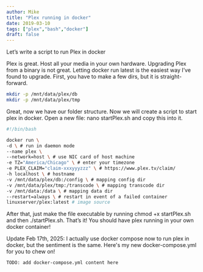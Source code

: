 ```yaml
---
author: Mike
title: "Plex running in docker"
date: 2019-03-10
tags: ["plex","bash","docker"]
draft: false
---
```


Let’s write a script to run Plex in docker<!--more-->

Plex is great. Host all your media in your own hardware. Upgrading Plex from a binary is not great. Letting docker run latest is the easiest way I’ve found to upgrade. First, you have to make a few dirs, but it is straight-forward.

```bash
mkdir -p /mnt/data/plex/db
mkdir -p /mnt/data/plex/tmp
```

Great, now we have our folder structure. Now we will create a script to start plex in docker. Open a new file: nano startPlex.sh and copy this into it.

```bash
#!/bin/bash

docker run \
-d \ # run in daemon mode
--name plex \
--network=host \ # use NIC card of host machine
-e TZ="America/Chicago" \ # enter your timezone
-e PLEX_CLAIM="claim-xxxyyyzzz" \ # https://www.plex.tv/claim/
-h localhost \ # hostname
-v /mnt/data/plex/db:/config \ # mapping config dir
-v /mnt/data/plex/tmp:/transcode \ # mapping transcode dir
-v /mnt/data:/data \ # mapping data dir
--restart=always \ # restart in event of a failed container
linuxserver/plex:latest # image source
```

After that, just make the file executable by running chmod +x startPlex.sh and then ./startPlex.sh. That’s it! You should have plex running in your own docker container!

Update Feb 17th, 2025:
I actually use docker compose now to run plex in docker, but the sentiment is the same. Here's my new docker-compose.yml for you to chew on!

```bash
TODO: add docker-compose.yml content here
```